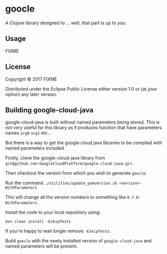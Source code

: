 # goocle

A Clojure library designed to ... well, that part is up to you.

## Usage

FIXME

## License

Copyright © 2017 FIXME

Distributed under the Eclipse Public License either version 1.0 or (at
your option) any later version.

## Building google-cloud-java

google-cloud-java is built without named parameters being stored. This is not very useful
for this library as it produces function that have parameters names `arg0` `arg1` etc...

But there is a way to get the google cloud java libraries to be compiled with named parameters
included.

Firstly, clone the google-cloud-java library from `git@github.com:GoogleCloudPlatform/google-cloud-java.git`.

Then checkout the version from which you wish to generate `goocle`.

Run the command `./utilities/update_pomversion.sh <version>-WithParameters`

This will change all the version numbers to something like `0.7.0-WithParameters`.

Install the code to your local repository using:

```
mvn clean install -EskipTests
```

If you're happy to wait longer remove `-EskipTests`.

Build `goocle` with the newly installed version of `google-cloud-java` and named parameters will
be present.
